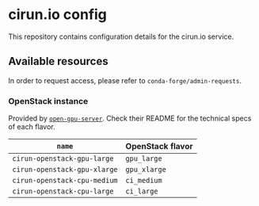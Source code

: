 # cirun.io config

This repository contains configuration details for the cirun.io service.

## Available resources

In order to request access, please refer to `conda-forge/admin-requests`.

### OpenStack instance

Provided by [`open-gpu-server`](https://github.com/Quansight/open-gpu-server).
Check their README for the technical specs of each flavor.

| `name`                       | OpenStack flavor |
| ---------------------------- | ---------------- |
| `cirun-openstack-gpu-large`  | `gpu_large`      |
| `cirun-openstack-gpu-xlarge` | `gpu_xlarge`     |
| `cirun-openstack-cpu-medium` | `ci_medium`      |
| `cirun-openstack-cpu-large`  | `ci_large`       |
